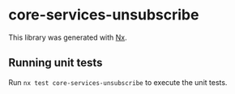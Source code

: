 # core-services-unsubscribe

This library was generated with [Nx](https://nx.dev).

## Running unit tests

Run `nx test core-services-unsubscribe` to execute the unit tests.
